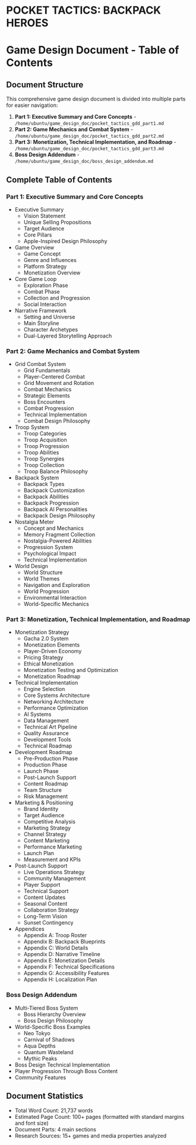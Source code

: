 # POCKET TACTICS: BACKPACK HEROES
# Game Design Document - Table of Contents

## Document Structure
This comprehensive game design document is divided into multiple parts for easier navigation:

1. **Part 1: Executive Summary and Core Concepts** - `/home/ubuntu/game_design_doc/pocket_tactics_gdd_part1.md`
2. **Part 2: Game Mechanics and Combat System** - `/home/ubuntu/game_design_doc/pocket_tactics_gdd_part2.md`
3. **Part 3: Monetization, Technical Implementation, and Roadmap** - `/home/ubuntu/game_design_doc/pocket_tactics_gdd_part3.md`
4. **Boss Design Addendum** - `/home/ubuntu/game_design_doc/boss_design_addendum.md`

## Complete Table of Contents

### Part 1: Executive Summary and Core Concepts
- Executive Summary
  - Vision Statement
  - Unique Selling Propositions
  - Target Audience
  - Core Pillars
  - Apple-Inspired Design Philosophy
- Game Overview
  - Game Concept
  - Genre and Influences
  - Platform Strategy
  - Monetization Overview
- Core Game Loop
  - Exploration Phase
  - Combat Phase
  - Collection and Progression
  - Social Interaction
- Narrative Framework
  - Setting and Universe
  - Main Storyline
  - Character Archetypes
  - Dual-Layered Storytelling Approach

### Part 2: Game Mechanics and Combat System
- Grid Combat System
  - Grid Fundamentals
  - Player-Centered Combat
  - Grid Movement and Rotation
  - Combat Mechanics
  - Strategic Elements
  - Boss Encounters
  - Combat Progression
  - Technical Implementation
  - Combat Design Philosophy
- Troop System
  - Troop Categories
  - Troop Acquisition
  - Troop Progression
  - Troop Abilities
  - Troop Synergies
  - Troop Collection
  - Troop Balance Philosophy
- Backpack System
  - Backpack Types
  - Backpack Customization
  - Backpack Abilities
  - Backpack Progression
  - Backpack AI Personalities
  - Backpack Design Philosophy
- Nostalgia Meter
  - Concept and Mechanics
  - Memory Fragment Collection
  - Nostalgia-Powered Abilities
  - Progression System
  - Psychological Impact
  - Technical Implementation
- World Design
  - World Structure
  - World Themes
  - Navigation and Exploration
  - World Progression
  - Environmental Interaction
  - World-Specific Mechanics

### Part 3: Monetization, Technical Implementation, and Roadmap
- Monetization Strategy
  - Gacha 2.0 System
  - Monetization Elements
  - Player-Driven Economy
  - Pricing Strategy
  - Ethical Monetization
  - Monetization Testing and Optimization
  - Monetization Roadmap
- Technical Implementation
  - Engine Selection
  - Core Systems Architecture
  - Networking Architecture
  - Performance Optimization
  - AI Systems
  - Data Management
  - Technical Art Pipeline
  - Quality Assurance
  - Development Tools
  - Technical Roadmap
- Development Roadmap
  - Pre-Production Phase
  - Production Phase
  - Launch Phase
  - Post-Launch Support
  - Content Roadmap
  - Team Structure
  - Risk Management
- Marketing & Positioning
  - Brand Identity
  - Target Audience
  - Competitive Analysis
  - Marketing Strategy
  - Channel Strategy
  - Content Marketing
  - Performance Marketing
  - Launch Plan
  - Measurement and KPIs
- Post-Launch Support
  - Live Operations Strategy
  - Community Management
  - Player Support
  - Technical Support
  - Content Updates
  - Seasonal Content
  - Collaboration Strategy
  - Long-Term Vision
  - Sunset Contingency
- Appendices
  - Appendix A: Troop Roster
  - Appendix B: Backpack Blueprints
  - Appendix C: World Details
  - Appendix D: Narrative Timeline
  - Appendix E: Monetization Details
  - Appendix F: Technical Specifications
  - Appendix G: Accessibility Features
  - Appendix H: Localization Plan

### Boss Design Addendum
- Multi-Tiered Boss System
  - Boss Hierarchy Overview
  - Boss Design Philosophy
- World-Specific Boss Examples
  - Neo Tokyo
  - Carnival of Shadows
  - Aqua Depths
  - Quantum Wasteland
  - Mythic Peaks
- Boss Design Technical Implementation
- Player Progression Through Boss Content
- Community Features

## Document Statistics
- Total Word Count: 21,737 words
- Estimated Page Count: 100+ pages (formatted with standard margins and font size)
- Document Parts: 4 main sections
- Research Sources: 15+ games and media properties analyzed